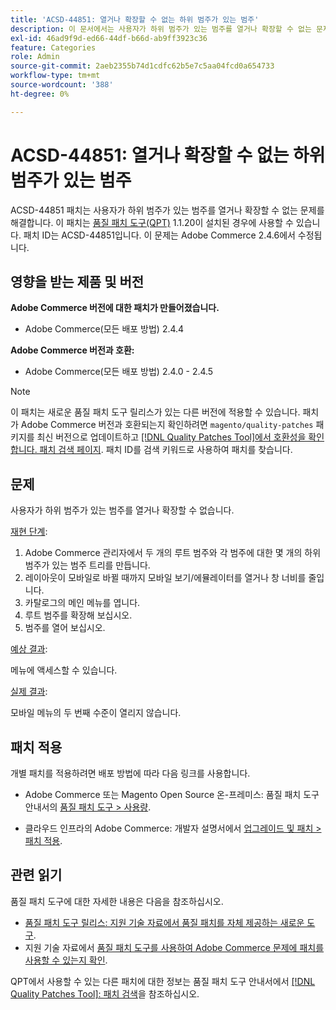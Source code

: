 ```yaml
---
title: 'ACSD-44851: 열거나 확장할 수 없는 하위 범주가 있는 범주'
description: 이 문서에서는 사용자가 하위 범주가 있는 범주를 열거나 확장할 수 없는 문제에 대한 해결 방법을 제공합니다.
exl-id: 46ad9f9d-ed66-44df-b66d-ab9ff3923c36
feature: Categories
role: Admin
source-git-commit: 2aeb2355b74d1cdfc62b5e7c5aa04fcd0a654733
workflow-type: tm+mt
source-wordcount: '388'
ht-degree: 0%

---
```


# ACSD-44851: 열거나 확장할 수 없는 하위 범주가 있는 범주

ACSD-44851 패치는 사용자가 하위 범주가 있는 범주를 열거나 확장할 수 없는 문제를 해결합니다. 이 패치는 [품질 패치 도구(QPT)](/help/announcements/adobe-commerce-announcements/magento-quality-patches-released-new-tool-to-self-serve-quality-patches.md) 1.1.20이 설치된 경우에 사용할 수 있습니다. 패치 ID는 ACSD-44851입니다. 이 문제는 Adobe Commerce 2.4.6에서 수정됩니다.

## 영향을 받는 제품 및 버전

**Adobe Commerce 버전에 대한 패치가 만들어졌습니다.**

* Adobe Commerce(모든 배포 방법) 2.4.4

**Adobe Commerce 버전과 호환:**

* Adobe Commerce(모든 배포 방법) 2.4.0 - 2.4.5

>[!NOTE]
>
>이 패치는 새로운 품질 패치 도구 릴리스가 있는 다른 버전에 적용할 수 있습니다. 패치가 Adobe Commerce 버전과 호환되는지 확인하려면 `magento/quality-patches` 패키지를 최신 버전으로 업데이트하고 [[!DNL Quality Patches Tool]에서 호환성을 확인합니다. 패치 검색 페이지](https://experienceleague.adobe.com/tools/commerce-quality-patches/index.html?lang=ko). 패치 ID를 검색 키워드로 사용하여 패치를 찾습니다.

## 문제

사용자가 하위 범주가 있는 범주를 열거나 확장할 수 없습니다.

<u>재현 단계</u>:

1. Adobe Commerce 관리자에서 두 개의 루트 범주와 각 범주에 대한 몇 개의 하위 범주가 있는 범주 트리를 만듭니다.
1. 레이아웃이 모바일로 바뀔 때까지 모바일 보기/에뮬레이터를 열거나 창 너비를 줄입니다.
1. 카탈로그의 메인 메뉴를 엽니다.
1. 루트 범주를 확장해 보십시오.
1. 범주를 열어 보십시오.

<u>예상 결과</u>:

메뉴에 액세스할 수 있습니다.

<u>실제 결과</u>:

모바일 메뉴의 두 번째 수준이 열리지 않습니다.

## 패치 적용

개별 패치를 적용하려면 배포 방법에 따라 다음 링크를 사용합니다.

* Adobe Commerce 또는 Magento Open Source 온-프레미스: 품질 패치 도구 안내서의 [품질 패치 도구 > 사용량](https://experienceleague.adobe.com/docs/commerce-operations/tools/quality-patches-tool/usage.html?lang=ko).

* 클라우드 인프라의 Adobe Commerce: 개발자 설명서에서 [업그레이드 및 패치 > 패치 적용](https://experienceleague.adobe.com/ko/docs/commerce-cloud-service/user-guide/develop/upgrade/apply-patches).

## 관련 읽기

품질 패치 도구에 대한 자세한 내용은 다음을 참조하십시오.

* [품질 패치 도구 릴리스: 지원 기술 자료에서 품질 패치를 자체 제공하는 새로운 도구](/help/announcements/adobe-commerce-announcements/magento-quality-patches-released-new-tool-to-self-serve-quality-patches.md).
* 지원 기술 자료에서 [품질 패치 도구를 사용하여 Adobe Commerce 문제에 패치를 사용할 수 있는지 확인](https://experienceleague.adobe.com/docs/commerce-knowledge-base/kb/support-tools/patches/check-patch-for-magento-issue-with-magento-quality-patches.html?lang=ko).

QPT에서 사용할 수 있는 다른 패치에 대한 정보는 품질 패치 도구 안내서에서 [[!DNL Quality Patches Tool]: 패치 검색](https://experienceleague.adobe.com/tools/commerce-quality-patches/index.html?lang=ko)을 참조하십시오.
